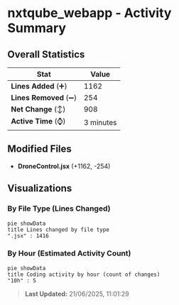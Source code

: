 # nxtqube_webapp - Activity Summary 

## Overall Statistics

| Stat                   | Value                                                             |
| ---------------------- | ----------------------------------------------------------------- |
| **Lines Added** (➕)   | 1162                                          |
| **Lines Removed** (➖) | 254                                        |
| **Net Change** (↕)    | 908                |
| **Active Time** (⌚)   | 3 minutes |


## Modified Files
- **DroneControl.jsx** (+1162, -254)

## Visualizations

### By File Type (Lines Changed)

```mermaid
pie showData
title Lines changed by file type
".jsx" : 1416
```

### By Hour (Estimated Activity Count)

```mermaid
pie showData
title Coding activity by hour (count of changes)
"10h" : 5
```


> **Last Updated:** 21/06/2025, 11:01:29
